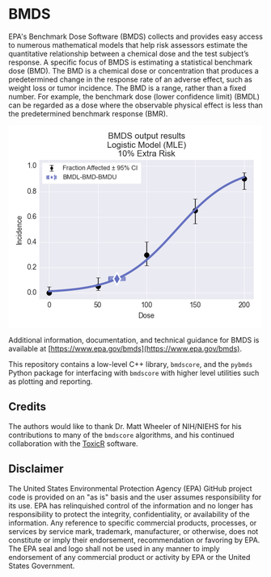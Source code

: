 # BMDS

EPA's Benchmark Dose Software (BMDS) collects and provides easy access to numerous mathematical models that help risk assessors estimate the quantitative relationship between a chemical dose and the test subject’s response.  A specific focus of BMDS is estimating a statistical benchmark dose (BMD). The BMD is a chemical dose or concentration that produces a predetermined change in the response rate of an adverse effect, such as weight loss or tumor incidence. The BMD is a range, rather than a fixed number. For example, the benchmark dose (lower confidence limit) (BMDL) can be regarded as a dose where the observable physical effect is less than the predetermined benchmark response (BMR).

![An example dose response plot an and curve fit](tests/test_pybmds/data/mpl/test_dichotomous_plot.png)

Additional information, documentation, and technical guidance for BMDS is available at [https://www.epa.gov/bmds](https://www.epa.gov/bmds).

This repository contains a low-level C++ library, `bmdscore`, and the `pybmds` Python package for interfacing with `bmdscore` with higher level utilities such as plotting and reporting.

## Credits

The authors would like to thank Dr. Matt Wheeler of NIH/NIEHS for his contributions to many of the `bmdscore` algorithms, and his continued collaboration with the [ToxicR](https://github.com/NIEHS/ToxicR) software.

## Disclaimer

The United States Environmental Protection Agency (EPA) GitHub project code is provided on an "as is" basis and the user assumes responsibility for its use.  EPA has relinquished control of the information and no longer has responsibility to protect the integrity, confidentiality, or availability of the information.  Any reference to specific commercial products, processes, or services by service mark, trademark, manufacturer, or otherwise, does not constitute or imply their endorsement, recommendation or favoring by EPA.  The EPA seal and logo shall not be used in any manner to imply endorsement of any commercial product or activity by EPA or the United States Government.
